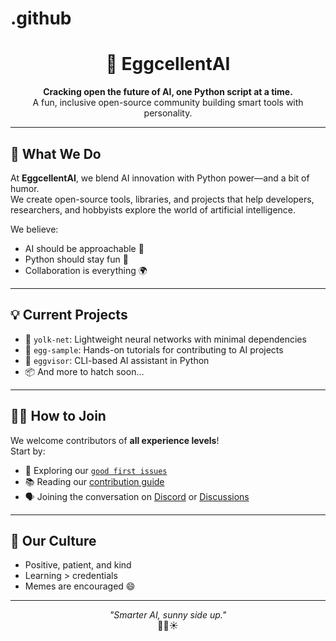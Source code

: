 # .github
<h1 align="center">🥚 EggcellentAI</h1>
<p align="center">
  <b>Cracking open the future of AI, one Python script at a time.</b><br>
  A fun, inclusive open-source community building smart tools with personality.
</p>

---

## 🚀 What We Do

At **EggcellentAI**, we blend AI innovation with Python power—and a bit of humor.  
We create open-source tools, libraries, and projects that help developers, researchers, and hobbyists explore the world of artificial intelligence.

We believe:
- AI should be approachable 🤝
- Python should stay fun 🐍
- Collaboration is everything 🌍

---

## 💡 Current Projects

- 🤖 `yolk-net`: Lightweight neural networks with minimal dependencies
- 🪺 `egg-sample`: Hands-on tutorials for contributing to AI projects
- 🧠 `eggvisor`: CLI-based AI assistant in Python
- 📦 And more to hatch soon...

---

## 🧑‍🚀 How to Join

We welcome contributors of **all experience levels**!  
Start by:
- 🌱 Exploring our [`good first issues`](https://github.com/EggcellentAI/awesome/issues?q=is%3Aissue+is%3Aopen+label%3A"good+first+issue")
- 📚 Reading our [contribution guide](https://github.com/EggcellentAI/awesome/blob/main/CONTRIBUTING.md)
- 🗣️ Joining the conversation on [Discord](#) or [Discussions](https://github.com/EggcellentAI/.github/discussions)

---

## 🎉 Our Culture

- Positive, patient, and kind
- Learning > credentials
- Memes are encouraged 😄

---

<p align="center">
  <i>"Smarter AI, sunny side up."</i><br>
  🧠🐣☀️
</p>
